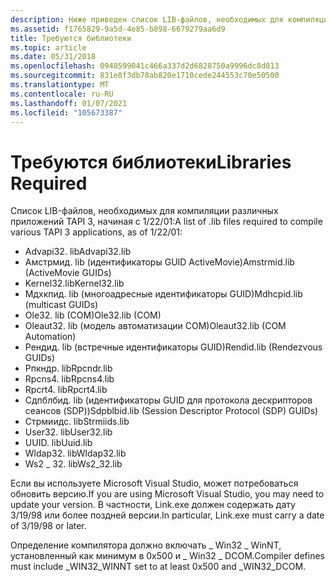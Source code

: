 ```yaml
---
description: Ниже приведен список LIB-файлов, необходимых для компиляции различных приложений TAPI 3, начиная с 1/22/01.
ms.assetid: f1765829-9a5d-4e85-b898-6679279aa6d9
title: Требуются библиотеки
ms.topic: article
ms.date: 05/31/2018
ms.openlocfilehash: 0948599041c466a337d2d6828750a9996dc8d813
ms.sourcegitcommit: 831e8f3db78ab820e1710cede244553c70e50500
ms.translationtype: MT
ms.contentlocale: ru-RU
ms.lasthandoff: 01/07/2021
ms.locfileid: "105673387"
---
```

# <a name="libraries-required"></a><span data-ttu-id="88b48-103">Требуются библиотеки</span><span class="sxs-lookup"><span data-stu-id="88b48-103">Libraries Required</span></span>

<span data-ttu-id="88b48-104">Список LIB-файлов, необходимых для компиляции различных приложений TAPI 3, начиная с 1/22/01:</span><span class="sxs-lookup"><span data-stu-id="88b48-104">A list of .lib files required to compile various TAPI 3 applications, as of 1/22/01:</span></span>

-   <span data-ttu-id="88b48-105">Advapi32. lib</span><span class="sxs-lookup"><span data-stu-id="88b48-105">Advapi32.lib</span></span>
-   <span data-ttu-id="88b48-106">Амстрмид. lib (идентификаторы GUID ActiveMovie)</span><span class="sxs-lookup"><span data-stu-id="88b48-106">Amstrmid.lib (ActiveMovie GUIDs)</span></span>
-   <span data-ttu-id="88b48-107">Kernel32.lib</span><span class="sxs-lookup"><span data-stu-id="88b48-107">Kernel32.lib</span></span>
-   <span data-ttu-id="88b48-108">Мдхкпид. lib (многоадресные идентификаторы GUID)</span><span class="sxs-lookup"><span data-stu-id="88b48-108">Mdhcpid.lib (multicast GUIDs)</span></span>
-   <span data-ttu-id="88b48-109">Ole32. lib (COM)</span><span class="sxs-lookup"><span data-stu-id="88b48-109">Ole32.lib (COM)</span></span>
-   <span data-ttu-id="88b48-110">Oleaut32. lib (модель автоматизации COM)</span><span class="sxs-lookup"><span data-stu-id="88b48-110">Oleaut32.lib (COM Automation)</span></span>
-   <span data-ttu-id="88b48-111">Рендид. lib (встречные идентификаторы GUID)</span><span class="sxs-lookup"><span data-stu-id="88b48-111">Rendid.lib (Rendezvous GUIDs)</span></span>
-   <span data-ttu-id="88b48-112">Рпкндр. lib</span><span class="sxs-lookup"><span data-stu-id="88b48-112">Rpcndr.lib</span></span>
-   <span data-ttu-id="88b48-113">Rpcns4. lib</span><span class="sxs-lookup"><span data-stu-id="88b48-113">Rpcns4.lib</span></span>
-   <span data-ttu-id="88b48-114">Rpcrt4. lib</span><span class="sxs-lookup"><span data-stu-id="88b48-114">Rpcrt4.lib</span></span>
-   <span data-ttu-id="88b48-115">Сдпблбид. lib (идентификаторы GUID для протокола дескрипторов сеансов (SDP))</span><span class="sxs-lookup"><span data-stu-id="88b48-115">Sdpblbid.lib (Session Descriptor Protocol (SDP) GUIDs)</span></span>
-   <span data-ttu-id="88b48-116">Стрмиидс. lib</span><span class="sxs-lookup"><span data-stu-id="88b48-116">Strmiids.lib</span></span>
-   <span data-ttu-id="88b48-117">User32. lib</span><span class="sxs-lookup"><span data-stu-id="88b48-117">User32.lib</span></span>
-   <span data-ttu-id="88b48-118">UUID. lib</span><span class="sxs-lookup"><span data-stu-id="88b48-118">Uuid.lib</span></span>
-   <span data-ttu-id="88b48-119">Wldap32. lib</span><span class="sxs-lookup"><span data-stu-id="88b48-119">Wldap32.lib</span></span>
-   <span data-ttu-id="88b48-120">Ws2 \_ 32. lib</span><span class="sxs-lookup"><span data-stu-id="88b48-120">Ws2\_32.lib</span></span>

<span data-ttu-id="88b48-121">Если вы используете Microsoft Visual Studio, может потребоваться обновить версию.</span><span class="sxs-lookup"><span data-stu-id="88b48-121">If you are using Microsoft Visual Studio, you may need to update your version.</span></span> <span data-ttu-id="88b48-122">В частности, Link.exe должен содержать дату 3/19/98 или более поздней версии.</span><span class="sxs-lookup"><span data-stu-id="88b48-122">In particular, Link.exe must carry a date of 3/19/98 or later.</span></span>

<span data-ttu-id="88b48-123">Определение компилятора должно включать \_ Win32 \_ WinNT, установленный как минимум в 0x500 и \_ Win32 \_ DCOM.</span><span class="sxs-lookup"><span data-stu-id="88b48-123">Compiler defines must include \_WIN32\_WINNT set to at least 0x500 and \_WIN32\_DCOM.</span></span>

 

 



